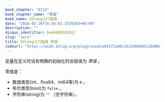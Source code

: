 ```yaml
---
book_chapter: "0112"
book_chapter_name: "零值"
book_name: Golang入门指南
date: "2016-02-26T16:56:02.1539343+08:00"
description: ""
disqus_identifier: book000101012
slug: "zero"
title: Golang入门指南-零值
codeurl: "https://wide.b3log.org/playground/a041f2a80c3d15d08d05136d0b8558a6.go"
---
```



变量在定义时没有明确的初始化时会赋值为 _零值_ 。

零值是：

- 数值类型(int、floa64、int64等)为 `0` 。
- 布尔类型(bool)为 `false` 。
- 字符串(string)为 `""` （空字符串）。

<!-- ```go
package main

import "fmt"

func main() {
	var i int
	var f float64
	var b bool
	var s string
	fmt.Printf("%v %v %v %q\n", i, f, b, s)
}

``` -->


